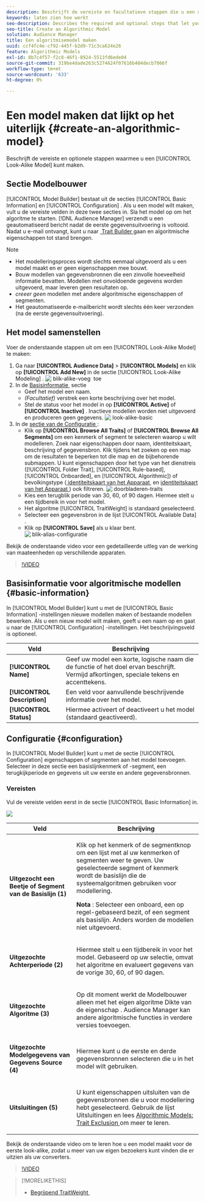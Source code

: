 ```yaml
---
description: Beschrijft de vereiste en facultatieve stappen die u een algoritmisch model in ModelBouwer laten tot stand brengen.
keywords: laten zien hoe werkt
seo-description: Describes the required and optional steps that let you create an algorithmic model in Model Builder.
seo-title: Create an Algorithmic Model
solution: Audience Manager
title: Een algoritmisemodel maken
uuid: ccf4fc4e-cf92-445f-b2d9-71c3ca624e26
feature: Algorithmic Models
exl-id: 8b7c4f57-f2c8-46f1-8924-5513fd6ede04
source-git-commit: 319be4dade263c5274624f07616b404decb7066f
workflow-type: tm+mt
source-wordcount: '633'
ht-degree: 0%

---
```


# Een model maken dat lijkt op het uiterlijk {#create-an-algorithmic-model}

Beschrijft de vereiste en optionele stappen waarmee u een [!UICONTROL Look-Alike Model] kunt maken.

## Sectie Modelbouwer

[!UICONTROL Model Builder] bestaat uit de secties [!UICONTROL Basic Information] en [!UICONTROL Configuration] . Als u een model wilt maken, vult u de vereiste velden in deze twee secties in. Sla het model op om het algoritme te starten. [!DNL Audience Manager] verzendt u een geautomatiseerd bericht nadat de eerste gegevensuitvoering is voltooid. Nadat u e-mail ontvangt, kunt u naar [&#x200B; Trait Builder &#x200B;](../../features/traits/about-trait-builder.md) gaan en algoritmische eigenschappen tot stand brengen.

>[!NOTE]
>
>* Het modelleringsproces wordt slechts eenmaal uitgevoerd als u een model maakt en er geen eigenschappen mee bouwt.
>* Bouw modellen van gegevensbronnen die een zinvolle hoeveelheid informatie bevatten. Modellen met onvoldoende gegevens worden uitgevoerd, maar leveren geen resultaten op.
>* *creeer geen* modellen met andere algoritmische eigenschappen of segmenten.
>* Het geautomatiseerde e-mailbericht wordt slechts één keer verzonden (na de eerste gegevensuitvoering).

## Het model samenstellen

Voer de onderstaande stappen uit om een [!UICONTROL Look-Alike Model] te maken:

1. Ga naar **[!UICONTROL Audience Data]** > **[!UICONTROL Models]** en klik op **[!UICONTROL Add New]** in de sectie [!UICONTROL Look-Alike Modeling] .
   ![&#x200B; blik-alike-voeg &#x200B;](assets/look-alike-add.png) toe
1. In de [&#x200B; Basisinformatie &#x200B;](../../features/algorithmic-models/create-model.md#basic-information) sectie
   * Geef het model een naam.
   * *(Facultatief)* verstrek een korte beschrijving over het model.
   * Stel de status voor het model in op **[!UICONTROL Active]** of **[!UICONTROL Inactive]** . Inactieve modellen worden niet uitgevoerd en produceren geen gegevens.
     ![&#x200B; look-alike-basic &#x200B;](assets/look-alike-basic.png)
1. In de [&#x200B; sectie van de Configuratie &#x200B;](../../features/algorithmic-models/create-model.md#configuration):
   * Klik op **[!UICONTROL Browse All Traits]** of **[!UICONTROL Browse All Segments]** om een kenmerk of segment te selecteren waarop u wilt modelleren. Zoek naar eigenschappen door naam, identiteitskaart, beschrijving of gegevensbron. Klik tijdens het zoeken op een map om de resultaten te beperken tot die map en de bijbehorende submappen. U kunt eigenschappen door het type van het dienstreis ([!UICONTROL Folder Trait], [!UICONTROL Rule-based], [!UICONTROL Onboarded], en [!UICONTROL Algorithmic]) of bevolkingstype ([&#x200B; identiteitskaart van het Apparaat &#x200B;](../../reference/ids-in-aam.md) en [&#x200B; identiteitskaart van het Apparaat &#x200B;](../../reference/ids-in-aam.md)) ook filtreren.
     ![&#x200B; doorbladeren-traits &#x200B;](assets/browse-traits.png)
   * Kies een terugblik periode van 30, 60, of 90 dagen. Hiermee stelt u een tijdbereik in voor het model.
   * Het algoritme [!UICONTROL TraitWeight] is standaard geselecteerd.
   * Selecteer een gegevensbron in de lijst [!UICONTROL Available Data] .
   * Klik op **[!UICONTROL Save]** als u klaar bent.
     ![&#x200B; blik-alias-configuratie &#x200B;](assets/look-alike-configuration.png)

Bekijk de onderstaande video voor een gedetailleerde uitleg van de werking van maateenheden op verschillende apparaten.

>[!VIDEO](https://experienceleague.adobe.com/docs/audience-manager-learn/tutorials/build-and-manage-audiences/profile-merge/understanding-cross-device-metrics-in-audience-manager.html?lang=nl-NL)

## Basisinformatie voor algoritmische modellen {#basic-information}

<!-- r_model_basic.xml -->

In [!UICONTROL Model Builder] kunt u met de [!UICONTROL Basic Information] -instellingen nieuwe modellen maken of bestaande modellen bewerken. Als u een nieuw model wilt maken, geeft u een naam op en gaat u naar de [!UICONTROL Configuration] -instellingen. Het beschrijvingsveld is optioneel.

| Veld | Beschrijving |
|---|---|
| **[!UICONTROL Name]** | Geef uw model een korte, logische naam die de functie of het doel ervan beschrijft. Vermijd afkortingen, speciale tekens en accenttekens. |
| **[!UICONTROL Description]** | Een veld voor aanvullende beschrijvende informatie over het model. |
| **[!UICONTROL Status]** | Hiermee activeert of deactiveert u het model (standaard geactiveerd). |

## Configuratie {#configuration}

In [!UICONTROL Model Builder] kunt u met de sectie [!UICONTROL Configuration] eigenschappen of segmenten aan het model toevoegen. Selecteer in deze sectie een basislijnkenmerk of -segment, een terugkijkperiode en gegevens uit uw eerste en andere gegevensbronnen.

<!-- r_model_configuration.xml -->

### Vereisten

Vul de vereiste velden eerst in de sectie [!UICONTROL Basic Information] in.

![](assets/lam_exclude_traits_numbered.png)

<table id="table_7A6BE5E5498D4776A30323B743954150"> 
 <thead> 
  <tr> 
   <th colname="col1" class="entry"> Veld </th> 
   <th colname="col2" class="entry"> Beschrijving </th> 
  </tr> 
 </thead>
 <tbody> 
  <tr> 
   <td colname="col1"> <p><b> Uitgezocht een Beetje of Segment van de Basislijn (1) </b> </p> </td> 
   <td colname="col2"> <p>Klik op het kenmerk of de segmentknop om een lijst met al uw kenmerken of segmenten weer te geven. Uw geselecteerde segment of kenmerk wordt de basislijn die de systeemalgoritmen gebruiken voor modellering. </p> <p> <p><b> Nota </b>: Selecteer een onboard, een op regel-gebaseerd bezit, of een segment als basislijn. Anders worden de modellen niet uitgevoerd. </p> </p> </td> 
  </tr> 
  <tr> 
   <td colname="col1"> <p><b> Uitgezochte Achterperiode (2) </b> </p> </td> 
   <td colname="col2"> <p>Hiermee stelt u een tijdbereik in voor het model. Gebaseerd op uw selectie, omvat het algoritme en evalueert gegevens van de vorige 30, 60, of 90 dagen. </p> </td> 
  </tr> 
  <tr> 
   <td colname="col1"> <p><b> Uitgezochte Algoritme (3) </b> </p> </td> 
   <td colname="col2"> <p>Op dit moment werkt de Modelbouwer alleen met het eigen algoritme <span class="keyword"> Dikte van de eigenschap </span> . <span class="keyword"> Audience Manager </span> kan andere algoritmische functies in verdere versies toevoegen. </p> </td>
  </tr>
  <tr> 
   <td colname="col1"> <p><b> Uitgezochte Modelgegevens van Gegevens Source (4) </b> </p> </td> 
   <td colname="col2"> <p>Hiermee kunt u de eerste en derde gegevensbronnen selecteren die u in het model wilt gebruiken. </p> </td>
  </tr> 
  <tr> 
   <td colname="col1"> <p><b> Uitsluitingen (5) </b> </p> </td> 
   <td colname="col2"> <p>U kunt eigenschappen uitsluiten van de gegevensbronnen die u voor modellering hebt geselecteerd. Gebruik de lijst <span class="wintitle"> Uitsluitingen </span> en lees <a href="../../features/algorithmic-models/trait-exclusion-algo-models.md"> Algorithmic Models: Trait Exclusion </a> om meer te leren. </p> </td>
  </tr> 
 </tbody>
</table>

Bekijk de onderstaande video om te leren hoe u een model maakt voor de eerste look-alike, zodat u meer van uw eigen bezoekers kunt vinden die er uitzien als uw converters.

>[!VIDEO](https://video.tv.adobe.com/v/23504/)

>[!MORELIKETHIS]
>
>* [&#x200B; Begrijpend TraitWeight &#x200B;](../../features/algorithmic-models/understanding-models.md#understanding-traitweight)
